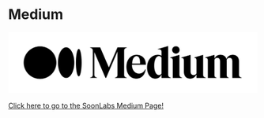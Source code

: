 # Medium

![](<../../.gitbook/assets/image (10) (1) (1).png>)

[Click here to go to the SoonLabs Medium Page!](https://soonlabs.medium.com)
